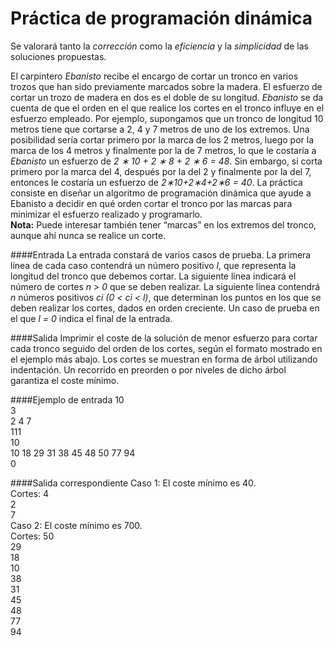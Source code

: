 # Práctica de programación dinámica
Se valorará tanto la *corrección* como la *eficiencia* y la *simplicidad* de las soluciones propuestas.   

El carpintero *Ebanisto* recibe el encargo de cortar un tronco en varios trozos que han sido previamente marcados sobre la madera. El esfuerzo de cortar un trozo de madera en dos es el doble de su longitud. *Ebanisto* se da cuenta de que el orden en el que realice los cortes en el tronco influye en el esfuerzo empleado. Por ejemplo, supongamos que un tronco de longitud 10 metros tiene que cortarse a 2, 4 y 7 metros de uno de los extremos. Una posibilidad sería cortar primero por la marca de los 2 metros, luego por la marca de los 4 metros y finalmente por la de 7 metros, lo que le costaría a *Ebanisto* un esfuerzo de *2 ∗ 10 + 2 ∗ 8 + 2 ∗ 6 = 48*. Sin embargo, si corta primero por la marca del 4, después por la del 2 y finalmente por la del 7, entonces le costaría un esfuerzo de *2∗10+2∗4+2∗6 = 40*. La práctica consiste en diseñar un algoritmo de programación dinámica que ayude a Ebanisto a decidir en qué orden cortar el tronco por las marcas para minimizar el esfuerzo realizado y programarlo.   
**Nota:** Puede interesar también tener “marcas” en los extremos del tronco, aunque ahí nunca se realice
un corte.

####Entrada
La entrada constará de varios casos de prueba. La primera línea de cada caso contendrá un número positivo *l*, que representa la longitud del tronco que debemos cortar. La siguiente línea indicará el número de cortes *n > 0* que se deben realizar. La siguiente línea contendrá *n* números positivos *ci (0 < ci < l)*, que determinan los puntos en los que se deben realizar los cortes, dados en orden creciente.
Un caso de prueba en el que *l = 0* indica el final de la entrada.

####Salida
Imprimir el coste de la solución de menor esfuerzo para cortar cada tronco seguido del orden de los cortes, según el formato mostrado en el ejemplo más abajo. Los cortes se muestran en forma de árbol utilizando indentación. Un recorrido en preorden o por niveles de dicho árbol garantiza el coste mínimo.

####Ejemplo de entrada
10   
3   
2 4 7   
111   
10   
10 18 29 31 38 45 48 50 77 94   
0

####Salida correspondiente
Caso 1: El coste mínimo es 40.   
Cortes: 4   
2   
7   
Caso 2: El coste mínimo es 700.   
Cortes: 50   
29   
18   
10   
38   
31   
45   
48   
77   
94   

